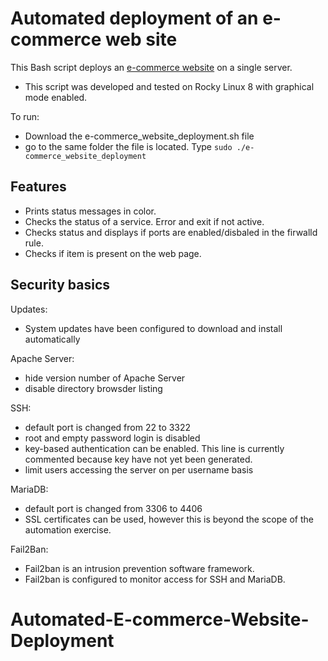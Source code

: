 # Automated deployment of an e-commerce web site

This Bash script deploys an [e-commerce website](https://github.com/jacob5412/PHP-ecommerce) on a single server.

- This script was developed and tested on Rocky Linux 8 with graphical mode enabled.

To run:
- Download the e-commerce_website_deployment.sh file
- go to the same folder the file is located. Type ```sudo ./e-commerce_website_deployment```

## Features

- Prints status messages in color.
- Checks the status of a service. Error and exit if not active.
- Checks status and displays if ports are enabled/disbaled in the firwalld rule.
- Checks if item is present on the web page.

## Security basics
Updates:
- System updates have been configured to download and install automatically

Apache Server:
- hide version number of Apache Server
- disable directory browsder listing

SSH:
- default port is changed from 22 to 3322
- root and empty password login is disabled
- key-based authentication can be enabled. This line is currently commented because key have not yet been generated.
- limit users accessing the server on per username basis

MariaDB:
- default port is changed from 3306 to 4406
- SSL certificates can be used, however this is beyond the scope of the automation exercise.

Fail2Ban:
- Fail2ban is an intrusion prevention software framework.
- Fail2ban is configured to monitor access for SSH and MariaDB.
# Automated-E-commerce-Website-Deployment
